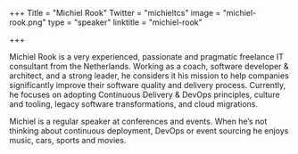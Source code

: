 +++
Title = "Michiel Rook"
Twitter = "michieltcs"
image = "michiel-rook.png"
type = "speaker"
linktitle = "michiel-rook"

+++

Michiel Rook is a very experienced, passionate and pragmatic freelance IT consultant from the Netherlands. Working as a coach, software developer & architect, and a strong leader, he considers it his mission to help companies significantly improve their software quality and delivery process. Currently, he focuses on adopting Continuous Delivery & DevOps principles, culture and tooling, legacy software transformations, and cloud migrations.

Michiel is a regular speaker at conferences and events. When he’s not thinking about continuous deployment, DevOps or event sourcing he enjoys music, cars, sports and movies.
